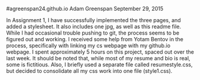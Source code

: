 #agreenspan24.github.io
Adam Greenspan
September 29, 2015

In Assignment 1, I have successfully implemented the three pages, and added a stylesheet. It also includes one jpg, as well as this readme file. While I had occasional trouble pushing to git, the process seems to be figured out and working. I received some help from Yotam Bentov in the process, specifically with linking my cs webpage with my github.io webpage. I spent approximately 5 hours on this project, spaced out over the last week. It should be noted that, while most of my resume and bio is real, some is fictitious. Also, I briefly used a separate file called resumestyle.css, but decided to consolidate all my css work into one file (style1.css).

